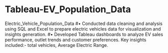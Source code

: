 # Tableau-EV_Population_Data
Electric_Vehicle_Population_Data
#•	Conducted data cleaning and analysis using SQL and Excel to prepare electric vehicles data for visualization and insights generation.
#•	Developed Tableau dashboards to analyze EV sales performance, outlet trends and customer preferences. Key insights included:- total vehicles, Average Electric Range.
